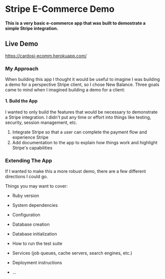 # Stripe E-Commerce Demo

#### This is a very basic e-commerce app that was built to demostrate a simple Stripe integration.

## Live Demo
https://cardosi-ecomm.herokuapp.com/



### My Approach
When building this app I thought it would be useful to imagine I was building a demo for a perspective Stripe client, so I chose New Balance. Three goals came to mind when I imagined building a demo for a client:
#### 1. Build the App
I wanted to only build the features that would be necessary to demonstrate a Stripe integration. I didn't put any time or effort into things like testing, security, session management, etc. 
1. Integrate Stripe so that a user can complete the payment flow and experience Stripe
1. Add documentation to the app to explain how things work and highlight Stripe's capabilities



### Extending The App
If I wanted to make this a more robust demo, there are a few different directions I could go. 



Things you may want to cover:

* Ruby version

* System dependencies

* Configuration

* Database creation

* Database initialization

* How to run the test suite

* Services (job queues, cache servers, search engines, etc.)

* Deployment instructions

* ...
